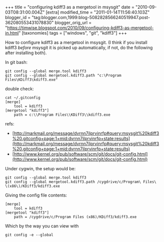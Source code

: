 +++
title = "configuring kdiff3 as a mergetool in msysgit"
date = "2010-09-03T08:31:00.004Z"
[extra]
modified_time = "2011-01-14T11:56:40.103Z"
blogger_id = "tag:blogger.com,1999:blog-5082828566240519947.post-362080553431078830"
blogger_orig_url = "https://timwise.blogspot.com/2010/09/configuring-kdiff3-as-mergetool-in.html"
[taxonomies]
tags = ["windows", "git", "kdiff3"]
+++

How to configure kdiff3 as a mergetool in msysgit. (I think if you install kdiff3 *before* msysgit it is picked up automatically, if not, do the following after installing both).  

In git bash:

```
git config --global merge.tool kdiff3
git config --global mergetool.kdiff3.path "c:\Program Files\KDiff3\kdiff3.exe"
```

double check:  

```
cat ~/.gitconfig
[merge]
	tool = kdiff3
[mergetool "kdiff3"]
	path = c:\\Program Files\\KDiff3\\kdiff3.exe
```

refs:  

*   [http://markmail.org/message/dvrnn7ilprvinrfp#query:msysgit%20kdiff3%20.gitconfig+page:1+mid:dvrnn7ilprvinrfp+state:results](http://markmail.org/message/dvrnn7ilprvinrfp#query:msysgit%20kdiff3%20.gitconfig+page:1+mid:dvrnn7ilprvinrfp+state:results)
*   [http://www.kernel.org/pub/software/scm/git/docs/git-config.html](http://www.kernel.org/pub/software/scm/git/docs/git-config.html)  

Under cygwin, the setup would be:  

```
git config --global merge.tool kdiff3
git config --global mergetool.kdiff3.path /cygdrive/c/Program\ Files\ \(x86\)/KDiff3/kdiff3.exe
```

Giving the config file contents:  

```
[merge]
	tool = kdiff3
[mergetool "kdiff3"]
	path = /cygdrive/c/Program Files (x86)/KDiff3/kdiff3.exe
```

Which by the way you can view with  

```
git config -e --global
```
